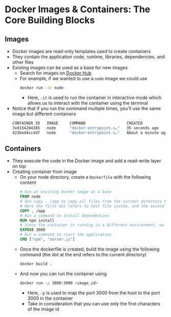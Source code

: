# Docker Images & Containers: The Core Building Blocks

## Images

- Docker images are read-only templates used to create containers
- They contain the application code, runtime, libraries, dependencies, and other files
- Existing images can be used as a base for new images
  - Search for images on [Docker Hub](https://hub.docker.com/)
  - For example, if we wanted to use a `node` image we could use
    ```bash
    docker run -it node
    ```
    - Here, `-it` is used to run the container in interactive mode which allows us to interact with the container using the terminal
- Notice that if you run the command multiple times, you'll use the same image but different containers
  ```bash
  CONTAINER ID   IMAGE     COMMAND                  CREATED              STATUS                      PORTS     NAMES
  7ed154284385   node      "docker-entrypoint.s…"   35 seconds ago       Exited (0) 16 seconds ago             gracious_moser
  423bed4cc4d7   node      "docker-entrypoint.s…"   About a minute ago   Exited (0) 37 seconds ago             pedantic_noyce
  ```

## Containers

- They execute the code in the Docker image and add a read-write layer on top
- Creating container from image
  - On your node directory, create a `Dockerfile` with the following content
    ```Dockerfile
    # Use an existing docker image as a base
    FROM node
    # Use copy . /app to copy all files from the current directory to the container except for the Dockerfile
    # Here the first dot refers to host file system, and the second dot or route (/app in this case) refers to the image/container file system
    COPY . /app
    # Run a command to install dependencies
    RUN npm install
    # Since the container is running in a different environment, we need to expose a port to access the application (this is mostly an informative command since it just tells the user that the container will use this port, but it does not actually open the port)
    EXPOSE 3000
    # Run a command to start the application
    CMD ["npm", "server.js"]
    ```
  - Once the dockerfile is created, build the image using the following command (the dot at the end refers to the current directory)
    ```bash
    docker build .
    ```
  - And now you can run the container using
    ```bash
    docker run -p 3000:3000 <image_id>
    ```
    - Here, `-p` is used to map the port 3000 from the host to the port 3000 in the container
    - Take in consideration that you can use only the first characters of the image id
